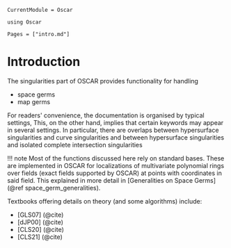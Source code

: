 ```@meta
CurrentModule = Oscar
```

```@setup oscar
using Oscar
```

```@contents
Pages = ["intro.md"]
```

# Introduction

The singularities part of OSCAR provides functionality for handling

- space germs
- map germs

For readers' convenience, the documentation is organised by typical settings, 
This, on the other hand, implies that certain keywords may appear in several 
settings. In particular, there are overlaps between hypersurface 
singularities and curve singularities and between hypersurface singularities
and isolated complete intersection singularities

!!! note
    Most of the functions discussed here rely on standard bases. These are implemented in OSCAR for localizations of multivariate polynomial rings over fields (exact fields supported by OSCAR) at points with coordinates in said field. This explained in more detail in [Generalities on Space Germs](@ref space_germ_generalities).


Textbooks offering details on theory (and some algorithms) include:
- [GLS07] (@cite)   
- [dJP00] (@cite)
- [CLS20] (@cite)
- [CLS21] (@cite)

    


